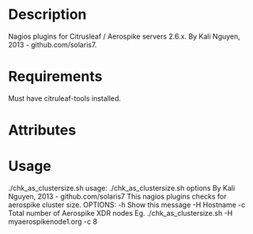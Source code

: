 Description
===========
Nagios plugins for Citrusleaf / Aerospike servers 2.6.x.
By Kali Nguyen, 2013 - github.com/solaris7.

Requirements
============
Must have citruleaf-tools installed.

Attributes
==========

Usage
=====

./chk_as_clustersize.sh
usage: ./chk_as_clustersize.sh options
By Kali Nguyen, 2013 - github.com/solaris7
This nagios plugins checks for aerospike cluster size.
OPTIONS:
    -h       Show this message
    -H       Hostname
    -c       Total number of Aerospike XDR nodes
Eg. ./chk_as_clustersize.sh -H myaerospikenode1.org -c 8
